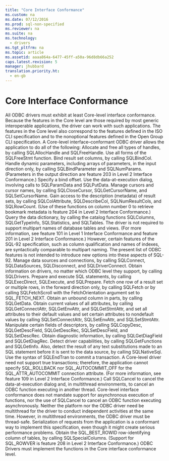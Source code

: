 ```yaml
---
title: "Core Interface Conformance"
ms.custom: na
ms.date: 07/12/2016
ms.prod: sql-non-specified
ms.reviewer: na
ms.suite: na
ms.technology: 
  - drivers
ms.tgt_pltfrm: na
ms.topic: article
ms.assetid: aaaa864a-6477-45ff-a50a-96d8db66a252
caps.latest.revision: 5
manager: jhubbard
translation.priority.ht: 
  - en-gb
---
```

# Core Interface Conformance
<?xml version="1.0" encoding="utf-8"?>
<developerConceptualDocument xmlns="http://ddue.schemas.microsoft.com/authoring/2003/5" xmlns:xlink="http://www.w3.org/1999/xlink" xmlns:xsi="http://www.w3.org/2001/XMLSchema-instance" xsi:schemaLocation="http://ddue.schemas.microsoft.com/authoring/2003/5 http://dduestorage.blob.core.windows.net/ddueschema/developer.xsd">
  <introduction>
    <para>All ODBC drivers must exhibit at least Core-level interface conformance. Because the features in the Core level are those required by most generic interoperable applications, the driver can work with such applications. The features in the Core level also correspond to the features defined in the ISO CLI specification and to the nonoptional features defined in the Open Group CLI specification. A Core-level interface–conformant ODBC driver allows the application to do all of the following:  </para>
    <list class="bullet">
      <listItem>
        <para>Allocate and free all types of handles, by calling <legacyBold>SQLAllocHandle</legacyBold> and <legacyBold>SQLFreeHandle</legacyBold>.</para>
      </listItem>
      <listItem>
        <para>Use all forms of the <legacyBold>SQLFreeStmt</legacyBold> function.</para>
      </listItem>
      <listItem>
        <para>Bind result set columns, by calling <legacyBold>SQLBindCol</legacyBold>.</para>
      </listItem>
      <listItem>
        <para>Handle dynamic parameters, including arrays of parameters, in the input direction only, by calling <legacyBold>SQLBindParameter</legacyBold> and <legacyBold>SQLNumParams</legacyBold>. (Parameters in the output direction are feature 203 in <legacyLink xlink:href="2dc87840-f2fe-43dd-9d7b-bd95523081d9">Level 2 Interface Conformance</legacyLink>.)</para>
      </listItem>
      <listItem>
        <para>Specify a bind offset.</para>
      </listItem>
      <listItem>
        <para>Use the data-at-execution dialog, involving calls to <legacyBold>SQLParamData</legacyBold> and <legacyBold>SQLPutData</legacyBold>.</para>
      </listItem>
      <listItem>
        <para>Manage cursors and cursor names, by calling <legacyBold>SQLCloseCursor</legacyBold>, <legacyBold>SQLGetCursorName</legacyBold>, and <legacyBold>SQLSetCursorName</legacyBold>.</para>
      </listItem>
      <listItem>
        <para>Gain access to the description (metadata) of result sets, by calling <legacyBold>SQLColAttribute</legacyBold>, <legacyBold>SQLDescribeCol</legacyBold>, <legacyBold>SQLNumResultCols</legacyBold>, and <legacyBold>SQLRowCount</legacyBold>. (Use of these functions on column number 0 to retrieve bookmark metadata is feature 204 in <legacyLink xlink:href="2dc87840-f2fe-43dd-9d7b-bd95523081d9">Level 2 Interface Conformance</legacyLink>.)</para>
      </listItem>
      <listItem>
        <para>Query the data dictionary, by calling the catalog functions <legacyBold>SQLColumns</legacyBold>, <legacyBold>SQLGetTypeInfo</legacyBold>, <legacyBold>SQLStatistics</legacyBold>, and <legacyBold>SQLTables</legacyBold>. </para>
        <para>The driver is not required to support multipart names of database tables and views. (For more information, see feature 101 in <legacyLink xlink:href="ee3f5c08-0583-4f3b-8354-ef71b6086a7e">Level 1 Interface Conformance</legacyLink> and feature 201 in <legacyLink xlink:href="2dc87840-f2fe-43dd-9d7b-bd95523081d9">Level 2 Interface Conformance</legacyLink>.) However, certain features of the SQL-92 specification, such as column qualification and names of indexes, are syntactically comparable to multipart naming. The present list of ODBC features is not intended to introduce new options into these aspects of SQL-92. </para>
      </listItem>
      <listItem>
        <para>Manage data sources and connections, by calling <legacyBold>SQLConnect</legacyBold>, <legacyBold>SQLDataSources</legacyBold>, <legacyBold>SQLDisconnect</legacyBold>, and <legacyBold>SQLDriverConnect</legacyBold>. Obtain information on drivers, no matter which ODBC level they support, by calling <legacyBold>SQLDrivers</legacyBold>.</para>
      </listItem>
      <listItem>
        <para>Prepare and execute SQL statements, by calling <legacyBold>SQLExecDirect</legacyBold>, <legacyBold>SQLExecute</legacyBold>, and <legacyBold>SQLPrepare</legacyBold>.</para>
      </listItem>
      <listItem>
        <para>Fetch one row of a result set or multiple rows, in the forward direction only, by calling <legacyBold>SQLFetch</legacyBold> or by calling <legacyBold>SQLFetchScroll</legacyBold> with the <legacyItalic>FetchOrientation</legacyItalic> argument set to SQL_FETCH_NEXT.</para>
      </listItem>
      <listItem>
        <para>Obtain an unbound column in parts, by calling <legacyBold>SQLGetData</legacyBold>.</para>
      </listItem>
      <listItem>
        <para>Obtain current values of all attributes, by calling <legacyBold>SQLGetConnectAttr</legacyBold>, <legacyBold>SQLGetEnvAttr</legacyBold>, and <legacyBold>SQLGetStmtAttr</legacyBold>, and set all attributes to their default values and set certain attributes to nondefault values by calling <legacyBold>SQLSetConnectAttr</legacyBold>, <legacyBold>SQLSetEnvAttr</legacyBold>, and <legacyBold>SQLSetStmtAttr</legacyBold>.</para>
      </listItem>
      <listItem>
        <para>Manipulate certain fields of descriptors, by calling <legacyBold>SQLCopyDesc</legacyBold>, <legacyBold>SQLGetDescField</legacyBold>, <legacyBold>SQLGetDescRec</legacyBold>, <legacyBold>SQLSetDescField</legacyBold>, and <legacyBold>SQLSetDescRec</legacyBold>.</para>
      </listItem>
      <listItem>
        <para>Obtain diagnostic information, by calling <legacyBold>SQLGetDiagField</legacyBold> and <legacyBold>SQLGetDiagRec</legacyBold>.</para>
      </listItem>
      <listItem>
        <para>Detect driver capabilities, by calling <legacyBold>SQLGetFunctions</legacyBold> and <legacyBold>SQLGetInfo</legacyBold>. Also, detect the result of any text substitutions made to an SQL statement before it is sent to the data source, by calling <legacyBold>SQLNativeSql</legacyBold>.</para>
      </listItem>
      <listItem>
        <para>Use the syntax of <legacyBold>SQLEndTran</legacyBold> to commit a transaction. A Core-level driver need not support true transactions; therefore, the application cannot specify SQL_ROLLBACK nor SQL_AUTOCOMMIT_OFF for the SQL_ATTR_AUTOCOMMIT connection attribute. (For more information, see feature 109 in <legacyLink xlink:href="2dc87840-f2fe-43dd-9d7b-bd95523081d9">Level 2 Interface Conformance</legacyLink>.)</para>
      </listItem>
      <listItem>
        <para>Call <legacyBold>SQLCancel</legacyBold> to cancel the data-at-execution dialog and, in multithread environments, to cancel an ODBC function executing in another thread. Core-level interface conformance does not mandate support for asynchronous execution of functions, nor the use of <legacyBold>SQLCancel</legacyBold> to cancel an ODBC function executing asynchronously. Neither the platform nor the ODBC driver need be multithread for the driver to conduct independent activities at the same time. However, in multithread environments, the ODBC driver must be thread-safe. Serialization of requests from the application is a conformant way to implement this specification, even though it might create serious performance problems.</para>
      </listItem>
      <listItem>
        <para>Obtain the SQL_BEST_ROWID row-identifying column of tables, by calling <legacyBold>SQLSpecialColumns</legacyBold>. (Support for SQL_ROWVER is feature 208 in <legacyLink xlink:href="2dc87840-f2fe-43dd-9d7b-bd95523081d9">Level 2 Interface Conformance</legacyLink>.) </para>
        <alert class="important">
          <para>ODBC Drivers must implement the functions in the Core interface conformance level.</para>
        </alert>
      </listItem>
    </list>
  </introduction>
  <relatedTopics />
</developerConceptualDocument>